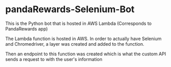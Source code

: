 # pandaRewards-Selenium-Bot
This is the Python bot that is hosted in AWS Lambda (Corresponds to PandaRewards app)

The Lambda function is hosted in AWS. In order to actually have Selenium and Chromedriver, a layer was created and added to the function. 

Then an endpoint to this function was created which is what the custom API sends a request to with the user's information
